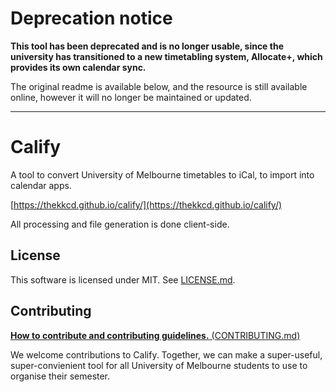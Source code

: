 # Deprecation notice

**This tool has been deprecated and is no longer usable, since the university has transitioned to a new timetabling system, Allocate+, which provides its own calendar sync.**

The original readme is available below, and the resource is still available online, however it will no longer be maintained or updated.

<hr>

# Calify 

A tool to convert University of Melbourne timetables to iCal, to import into calendar apps.

[https://thekkcd.github.io/calify/](https://thekkcd.github.io/calify/)

All processing and file generation is done client-side.

## License
This software is licensed under MIT. See [LICENSE.md](LICENSE.md).

## Contributing  
[**How to contribute and contributing guidelines.** (CONTRIBUTING.md)](CONTRIBUTING.md)

We welcome contributions to Calify. Together, we can make a super-useful, super-convienient tool for all University of Melbourne students to use to organise their semester.

